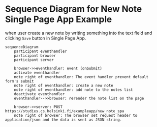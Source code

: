# Sequence Diagram for New Note Single Page App Example
when user create a new note by writing something into the text field and clicking `Save` button in Single Page App.

```mermaid
sequenceDiagram
    participant eventhandler
    participant browser
    participant server

    browser->>eventhandler: event (onSubmit)
    activate eventhandler
    note right of eventhandler: The event handler prevent default form's submit
    note right of eventhandler: create a new note
    note right of eventhandler: add note to the notes list
    deactivate eventhandler
    eventhandler-->>browser: rerender the note list on the page

    browser->>server: POST https://studies.cs.helsinki.fi/exampleapp/new_note_spa
    note right of browser: The browser set request header to application/json and the data is sent as JSON string.

```